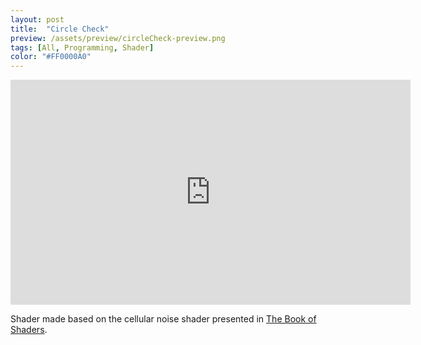 ```yaml
---
layout: post
title:  "Circle Check"
preview: /assets/preview/circleCheck-preview.png
tags: [All, Programming, Shader]
color: "#FF0000A0"
---
```


<iframe width="640" height="360" frameborder="0" src="https://www.shadertoy.com/embed/ltKcDc?gui=true&t=10&paused=true&muted=false" allowfullscreen></iframe>


Shader made based on the cellular noise shader presented in [The Book of Shaders](https://thebookofshaders.com/12/).
